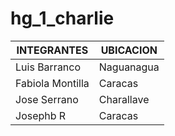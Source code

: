 # hg_1_charlie
| INTEGRANTES | UBICACION |
| ----------- | --------- |
| Luis Barranco | Naguanagua |
| Fabiola Montilla | Caracas |
| Jose Serrano | Charallave |
| Josephb R | Caracas |
